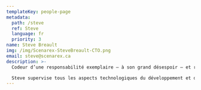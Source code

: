 ```yaml
---
templateKey: people-page
metadata:
  path: /steve
  ref: Steve
  language: fr
  priority: 3
name: Steve Breault
img: /img/Scenarex-SteveBreault-CTO.png
email: steve@scenarex.ca
description: >-
  Codeur d’une responsabilité exemplaire – à son grand désespoir – et rebelle dans l’âme, Steve n’a pu résister le défi que représente la blockchain et s’est joint à l’équipe en 2018. Architecte technologique expérimenté, il possède une grande expérience dans le développement de solutions TI et dans la programmation. Il est également un professionnel chevronné dans la conception de processus d’affaires, les bases de données SQL et noSQL, les langages script et orientés objet, de même que le développement mobile iOS.

  Steve supervise tous les aspects technologiques du développement et de la production de nos solutions ainsi que leur infrastructure.
---
```

